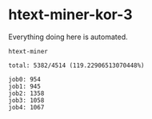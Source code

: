# htext-miner-kor-3

Everything doing here is automated.

```
htext-miner

total: 5382/4514 (119.22906513070448%)

job0: 954
job1: 945
job2: 1358
job3: 1058
job4: 1067
```